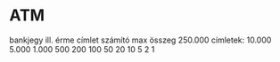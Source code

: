 # ATM
bankjegy ill. érme címlet számító
max összeg 250.000
címletek:
10.000
5.000
1.000
500
200
100
50
20
10
5
2
1
